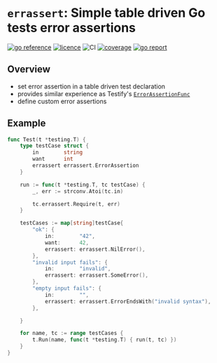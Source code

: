 # `errassert`: Simple table driven Go tests error assertions

[![go reference](https://pkg.go.dev/badge/github.com/zoido/errassert)](https://pkg.go.dev/github.com/zoido/errassert)
[![licence](https://img.shields.io/github/license/zoido/errassert?style=flat-square)](https://github.com/zoido/errassert/blob/master/LICENSE)
![CI](https://img.shields.io/github/actions/workflow/status/zoido/errassert/go.yaml?style=flat-square&logoColor=white&logo=github)
[![coverage](https://img.shields.io/codecov/c/github/zoido/errassert?style=flat-square&logoColor=white&logo=codecov)](https://codecov.io/gh/zoido/errassert)
[![go report](https://goreportcard.com/badge/github.com/zoido/errassert?style=flat-square)](https://goreportcard.com/report/github.com/zoido/errassert)

## Overview

- set error assertion in a table driven test declaration
- provides similar experience as Testify's [`ErrorAssertionFunc`](https://pkg.go.dev/github.com/stretchr/testify/assert#ErrorAssertionFunc)
- define custom error assertions

## Example

<!-- markdownlint-disable MD010 MD013 -->

```go
func Test(t *testing.T) {
	type testCase struct {
		in        string
		want      int
		errassert errassert.ErrorAssertion
	}

	run := func(t *testing.T, tc testCase) {
		_, err := strconv.Atoi(tc.in)

		tc.errassert.Require(t, err)
	}

	testCases := map[string]testCase{
		"ok": {
			in:        "42",
			want:      42,
			errassert: errassert.NilError(),
		},
		"invalid input fails": {
			in:        "invalid",
			errassert: errassert.SomeError(),
		},
		"empty input fails": {
			in:        "",
			errassert: errassert.ErrorEndsWith("invalid syntax"),
		},

	}

	for name, tc := range testCases {
		t.Run(name, func(t *testing.T) { run(t, tc) })
	}
}


```
<!-- markdownlint-enable MD010 MD013 -->
